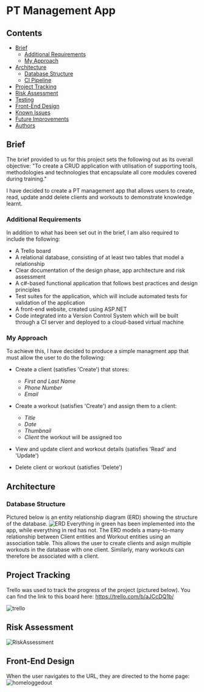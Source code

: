 # PT Management App

## Contents
* [Brief](#brief)
   * [Additional Requirements](#additional-requirements)
   * [My Approach](#my-approach)
* [Architecture](#architecture)
   * [Database Structure](#database-structure)
   * [CI Pipeline](#ci-pipeline)
* [Project Tracking](#project-tracking)
* [Risk Assessment](#risk-assessment)
* [Testing](#testing)
* [Front-End Design](#front-end-design)
* [Known Issues](#known-issues)
* [Future Improvements](#future-improvements)
* [Authors](#authors)

## Brief
The brief provided to us for this project sets the following out as its overall objective:
"To create a CRUD application with utilisation of supporting tools, methodologies and technologies that encapsulate all core modules covered during training."

I have decided to create a PT management app that allows users to create, read, update andd delete clients and workouts to demonstrate knowledge learnt. 

### Additional Requirements
In addition to what has been set out in the brief, I am also required to include the following:
* A Trello board
* A relational database, consisting of at least two tables that model a relationship
* Clear documentation of the design phase, app architecture and risk assessment
* A c#-based functional application that follows best practices and design principles
* Test suites for the application, which will include automated tests for validation of the application
* A front-end website, created using ASP.NET
* Code integrated into a Version Control System which will be built through a CI server and deployed to a cloud-based virtual machine

### My Approach
To achieve this, I have decided to produce a simple managment app that must allow the user to do the following:
* Create a client (satisfies 'Create') that stores:
   * *First and Last Name*
   * *Phone Number*
   * *Email*
 
* Create a workout (satisfies 'Create') and assign them to a client:
   * *Title* 
   * *Date* 
   * *Thumbnail* 
   * *Client* the workout will be assigned too
  
* View and update client and workout details (satisfies 'Read' and 'Update')
* Delete client or workout (satisfies 'Delete')

## Architecture
### Database Structure
Pictured below is an entity relationship diagram (ERD) showing the structure of the database.
![ERD][erd1]
Everything in green has been implemented into the app, while everything in red has not. The ERD models a many-to-many relationship between Client entities and Workout entities using an association table. This allows the user to create clients and asign multiple workouts in the database with one client. Similarly, many workouts can therefore be associated with a client.

## Project Tracking
Trello was used to track the progress of the project (pictured below). You can find the link to this board here: https://trello.com/b/aJCcDQ1b/

![trello][trello]

## Risk Assessment
![RiskAssessment][riskassessment]

## Front-End Design
When the user navigates to the URL, they are directed to the home page:
![homeloggedout][homeloggedout]


[erd1]: https://i.imgur.com/ZRdRKwo.png
[trello]: https://i.imgur.com/X68OFUm.png
[riskassessment]: https://i.imgur.com/rXQhjK7.png
[homeloggedout]: https://i.imgur.com/6p934TM.png


